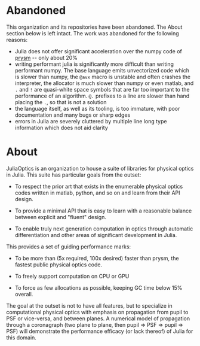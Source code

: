 # Abandoned

This organization and its repositories have been abandoned.  The About section below is left intact.  The work was abandoned for the following reasons:

- Julia does not offer significant acceleration over the numpy code of [prysm](https://github.com/brandondube/prysm) -- only about 20%
- writing performant julia is significantly more difficult than writing performant numpy.  The base language emits unvectorized code which is slower than numpy, the `@avx` macro is unstable and often crashes the interpreter, the allocator is much slower than numpy or even matlab, and `.` and `!` are quasi-white space symbols that are far too important to the performance of an algorithm.  `@.` prefixes to a line are slower than hand placing the `.`, so that is not a solution
- the language itself, as well as its tooling, is too immature, with poor documentation and many bugs or sharp edges
- errors in Julia are severely cluttered by multiple line long type information which does not aid clarity

# About

JuliaOptics is an organization to house a suite of libraries for physical optics in Julia.  This suite has particular goals from the outset:

- To respect the prior art that exists in the enumerable physical optics codes written in matlab, python, and so on and learn from their API design.

- To provide a minimal API that is easy to learn with a reasonable balance between explicit and "fluent" design.

- To enable truly next generation computation in optics through automatic differentiation and other areas of significant development in Julia.

This provides a set of guiding performance marks:

- To be more than (5x required, 100x desired) faster than prysm, the fastest public physical optics code.

- To freely support computation on CPU or GPU

- To force as few allocations as possible, keeping GC time below 15% overall.

The goal at the outset is not to have all features, but to specialize in computational physical optics with emphasis on propagation from pupil to PSF or vice-versa, and between planes.  A numerical model of propagation through a coronagraph (two plane to plane, then pupil => PSF => pupil => PSF) will demonstrate the performance efficacy (or lack thereof) of Julia for this domain.
